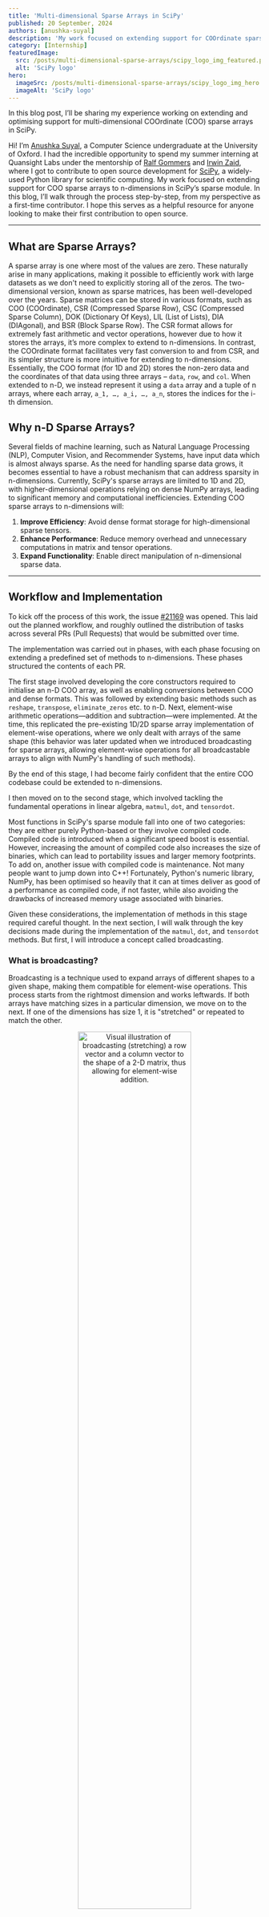 ```yaml
---
title: 'Multi-dimensional Sparse Arrays in SciPy'
published: 20 September, 2024
authors: [anushka-suyal]
description: 'My work focused on extending support for COOrdinate sparse arrays in SciPy to n-dimensions.'
category: [Internship]
featuredImage:
  src: /posts/multi-dimensional-sparse-arrays/scipy_logo_img_featured.png
  alt: 'SciPy logo'
hero:
  imageSrc: /posts/multi-dimensional-sparse-arrays/scipy_logo_img_hero.png
  imageAlt: 'SciPy logo'
---
```


In this blog post, I’ll be sharing my experience working on extending and optimising support for multi-dimensional COOrdinate (COO) sparse arrays in SciPy.

Hi! I’m [Anushka Suyal](https://github.com/anushkasuyal), a Computer Science undergraduate at the University of Oxford.
I had the incredible opportunity to spend my summer interning at Quansight Labs under the mentorship of [Ralf Gommers](https://github.com/rgommers) and [Irwin Zaid](https://github.com/izaid), where I got to contribute to open source development for [SciPy](https://github.com/scipy/scipy), a widely-used Python library for scientific computing.
My work focused on extending support for COO sparse arrays to n-dimensions in SciPy’s sparse module. In this blog, I’ll walk through the process step-by-step, from my perspective as a first-time contributor. I hope this serves as a helpful resource for anyone looking to make their first contribution to open source.

---

## What are Sparse Arrays?

A sparse array is one where most of the values are zero. These naturally arise in many applications, making it possible to efficiently work with large datasets as we don't need to explicitly storing all of the zeros.
The two-dimensional version, known as sparse matrices, has been well-developed over the years. Sparse matrices can be stored in various formats, such as COO (COOrdinate), CSR (Compressed Sparse Row), CSC (Compressed Sparse Column), DOK (Dictionary Of Keys), LIL (List of Lists), DIA (DIAgonal), and BSR (Block Sparse Row).
The CSR format allows for extremely fast arithmetic and vector operations, however due to how it stores the arrays, it’s more complex to extend to n-dimensions. In contrast, the COOrdinate format facilitates very fast conversion to and from CSR, and its simpler structure is more intuitive for extending to n-dimensions. Essentially, the COO format (for 1D and 2D) stores the non-zero data and the coordinates of that data using three arrays – `data`, `row`, and `col`. When extended to n-D, we instead represent it using a `data` array and a tuple of n arrays, where each array, `a_1, …, a_i, …, a_n`, stores the indices for the i-th dimension.

## Why n-D Sparse Arrays?

Several fields of machine learning, such as Natural Language Processing (NLP), Computer Vision, and Recommender Systems, have input data which is almost always sparse. As the need for handling sparse data grows, it becomes essential to have a robust mechanism that can address sparsity in n-dimensions.
Currently, SciPy's sparse arrays are limited to 1D and 2D, with higher-dimensional operations relying on dense NumPy arrays, leading to significant memory and computational inefficiencies. Extending COO sparse arrays to n-dimensions will:

1. **Improve Efficiency**: Avoid dense format storage for high-dimensional sparse tensors.
2. **Enhance Performance**: Reduce memory overhead and unnecessary computations in matrix and tensor operations.
3. **Expand Functionality**: Enable direct manipulation of n-dimensional sparse data.

---

## Workflow and Implementation

To kick off the process of this work, the issue [#21169](https://github.com/scipy/scipy/issues/21169) was opened.
This laid out the planned workflow, and roughly outlined the distribution of tasks across several PRs (Pull Requests) that would be submitted over time.

The implementation was carried out in phases, with each phase focusing on extending a predefined set of methods to n-dimensions. These phases structured the contents of each PR.

The first stage involved developing the core constructors required to initialise an n-D COO array, as well as enabling conversions between COO and dense formats. This was followed by extending basic methods such as `reshape`, `transpose`, `eliminate_zeros` etc. to n-D. Next, element-wise arithmetic operations—addition and subtraction—were implemented. At the time, this replicated the pre-existing 1D/2D sparse array implementation of element-wise operations, where we only dealt with arrays of the same shape (this behavior was later updated when we introduced broadcasting for sparse arrays, allowing element-wise operations for all broadcastable arrays to align with NumPy's handling of such methods).

By the end of this stage, I had become fairly confident that the entire COO codebase could be extended to n-dimensions.

I then moved on to the second stage, which involved tackling the fundamental operations in linear algebra, `matmul`, `dot`, and `tensordot`.

Most functions in SciPy's sparse module fall into one of two categories: they are either purely Python-based or they involve compiled code. Compiled code is introduced when a significant speed boost is essential. However, increasing the amount of compiled code also increases the size of binaries, which can lead to portability issues and larger memory footprints. To add on, another issue with compiled code is maintenance. Not many people want to jump down into C++! Fortunately, Python's numeric library, NumPy, has been optimised so heavily that it can at times deliver as good of a performance as compiled code, if not faster, while also avoiding the drawbacks of increased memory usage associated with binaries.

Given these considerations, the implementation of methods in this stage required careful thought. In the next section, I will walk through the key decisions made during the implementation of the `matmul`, `dot`, and `tensordot` methods. But first, I will introduce a concept called broadcasting.

### What is broadcasting?

Broadcasting is a technique used to expand arrays of different shapes to a given shape, making them compatible for element-wise operations. This process starts from the rightmost dimension and works leftwards. If both arrays have matching sizes in a particular dimension, we move on to the next. If one of the dimensions has size 1, it is "stretched" or repeated to match the other.

<p align="center">
  <img
    alt="Visual illustration of broadcasting (stretching) a row vector and a column vector to the shape of a 2-D matrix, thus allowing for element-wise addition."
    src="/posts/multi-dimensional-sparse-arrays/broadcasting.png"
    width="67%"
  />
</p>
<i align="center">
  Source: <a href="https://numpy.org/doc/stable/user/basics.broadcasting.html">NumPy Documentation</a>
</i>

NumPy provides a method `broadcast_to`, which allows a dense array to be broadcast to a specific shape.

The first task in this phase was to implement a method that replicates this behavior for COO arrays. However, it’s important to note that whie NumPy generates a "view" of the original array, the method we introduced instantiated a new `coo_array` object whose `data` and `coords` attributes were generated by tiling and repeating the original array's `data` and `coords`.
This distinction is important because creating a view, as in NumPy, avoids duplicating data in memory, which is especially relevant when dealing with large arrays. In contrast, creating a new object (as we do here) involves copying the data, which can be more memory- and computation-intensive. For more details on copies and views in NumPy, see [this documentation](https://numpy.org/doc/stable/user/basics.copies.html).

### `matmul`

When multiplying matrices `A` and `B`, we require that the **number of columns of A == number of rows of B**, i.e. `A` has shape `(m,n)` and `B` has shape `(n,p)`. But what about multiplying arrays which have more than two dimensions? In this case, we broadcast both arrays over the leading dimensions (those before the last two). The last two dimensions are treated as matrices and must satisfy the matrix multiplication rule, while the remaining dimensions are broadcasted as needed.

If `A` has shape `(..., m, n)` and `B` has shape `(..., n, p)`, the result will have shape `(..., m, p)` after performing matrix multiplication on the last two dimensions of `A` and `B`.
If the leading dimensions are not the same, broadcasting applies to make them compatible by expanding dimensions where necessary according to certain rules (see more on [broadcasting](https://numpy.org/doc/stable/user/basics.broadcasting.html)).

Example:

Let `A` have shape `(4, 5, 1, 3, 6)` and `B` have shape `(1, 9, 6, 7)`. The product's shape will end in `(3, 7)` (as `(m,n) × (n, k) -> (m, k)`). We then compare the leading dimensions of `A` and `B`, `(4, 5, 1)` and `(1, 9)` and expand the dimensions such that both arrays have the same leading dimensions: `(4, 5, 9)`. Now, we can broadcast `A` from shape `(4, 5, 1, 3, 6)` to `(4, 5, 9, 3, 6)`, and `B` from shape `(1, 9, 6, 7)` to `(4, 5, 9, 6, 7)`.

Developing functionality for `matmul` involved considering two cases:

1. **Multiplication of a sparse array by a sparse array** -
   In this case, we first broadcast both arrays, then convert them to block-diagonal form in COO format (using helper function `_block_diag`). Afterward, we convert the 2D block-diagonal arrays into CSR format and use `csr_matmat` for efficient 2D sparse-sparse matrix multiplication, and convert the 2-D block diagonal product to an n-D COO array (using `_extract_block_diag`) to obtain the final result.

   The process may be better understood through the following code:

   ```python
   # Determine the new shape to broadcast A and B
   broadcast_shape = np.broadcast_shapes(shape_A[:-2], shape_B[:-2])
   new_shape_A = broadcast_shape + shape_A[-2:]
   new_shape_B = broadcast_shape + shape_B[-2:]

   A_broadcasted = A.broadcast_to(new_shape_A)
   B_broadcasted = B.broadcast_to(new_shape_B)

   # Convert n-D COO arrays to 2-D block diagonal arrays
   A_block_diag = _block_diag(A_broadcasted)
   B_block_diag = _block_diag(B_broadcasted)

   # Use csr_matmat to perform sparse matrix multiplication
   C_block_diag = (A_block_diag @ B_block_diag).tocoo() # calls 2-D COO matmul, which routes via CSR

   product_shape = broadcast_shape + (A.shape[-2], B.shape[-1])

   # Convert the 2-D block diagonal array back to n-D
   C = _extract_block_diag(C_block_diag, shape=product_shape)

   return C
   ```

2. **Multiplication of a sparse array by a dense array** -
   First, we broadcast `A` and `B`, then we call a C++ function `coo_matmat_dense_nd` which performs n-D sparse-dense multiplication (this is the n-D extension of the 2-D function `coo_matmat_dense` which I added in [PR #21240](https://github.com/scipy/scipy/pull/21240)).

   Without diving too deep into the C++ logic, I want to introduce the concept of strides with the following code snippet:

   ```cpp
   std::vector<npy_int64> strides(n_dim);
   strides[n_dim - 1] = 1;
   for (npy_int64 i = n_dim - 2; i >= 0; --i) {
        strides[i] = strides[i + 1] * shape[i + 1];
   }
   ```

   This code creates an array `strides`, which stores the step size needed to move from one element to the next along a particular axis in a multi-dimensional array.

   There are two common approaches for storing matrices/arrays in memory, namely **column-major** and **row-major** ordering.
   C and C++ use row-major ordering, meaning elements of a row are stored contiguously in memory. This ordering determines how strides are defined for traversing the array.

<p align="center">
  <img
    alt="Visual representation of row-major and column-major ordering."
    src="/posts/multi-dimensional-sparse-arrays/row_and_column_major_order.png"
    width="67%"
  />
</p>
<i align="center">
  Source: <a href="https://commons.wikimedia.org/wiki/File:Row_and_column_major_order.svg">Wikipedia Commons, authored by CMG Lee</a>
</i>

### `dot`/`tensordot`

- **Dot**

  1.  **Dot of a sparse array with a sparse array** -
      To compute the dot product of two n-D COO arrays `A` and `B`, we map them to 2-D COO arrays using `np.ravel_multi_index`, convert these arrays to CSR format, and then use `csr_matmat`. This yields a 2-D result, which is then mapped back to an n-D COO array using `np.unravel_index` to obtain the final n-D output.
      This approach was inspired by [Dan Schult's](https://github.com/dschult) [proof-of-concept](https://gist.github.com/dschult/6b65bd18cd425d07b1a659eb7f67bc58), and was also discussed in [#21169 (comment)](https://github.com/scipy/scipy/issues/21169#issuecomment-2243394297).

  2.  **Dot of a sparse array with a dense array** -
      This implementation involves reshaping `A` and `B` and then using `matmul`.

      For example:
      For `A` of shape `(2,3,4,5)` and `B` of shape `(6,7,5,9)` (where `A.shape[-1] == B.shape[-2]`), `A.dot(B)` will have shape `(2,3,4,6,7,9)`.
      Bu reshaping `A` to `(2,3,4,1,1,1)` and `B` to `(1,1,1,6,7,9)` and multiplying the reshaped arrays after broadcasting, we obtain a product of shape `(2,3,4,6,7,9)`, which matches the dot product of the original arrays.

      Routing `dot` via `matmul` here had a significant advantage - it avoided the need to introduce new compiled code to handle the sparse-dense case.

- **Tensordot**

  1.  **Tensordot of a sparse array with a sparse array** -
      This implementation is similar to that of `dot`, except that `tensordot` also takes an `axes` argument, which requires extra handling.
      While mapping to 2D for `dot`, the first dimension consisted of the coordinates obtained from mapping all non-reduced axes to 1D, and the second dimension consisted of the coordinates corresponding to the reduced axis (the rightmost one).
      In `tensordot` however, since multiple axes can be reduced, we separately raveled the coordinates for non-reduced and reduced axes to form the 2-D array. The steps for `dot` then followed.

  2.  **Tensordot of a sparse array with a dense array** -
      This implementation is also similar to `dot`'s, but involves some additional processing.
      Unlike `dot`, where the last dimension is always the reduced one, `tensordot` can take a tuple of `axes` to be reduced. Thus, we cannot directly use `dot`. Instead, we accumulate all reduced axes into one dimension and make this the trailing (rightmost) dimension. The approach taken for this involved transposing the array with a permutation based on the `axes` argument, so that all the reduced axes became the trailing axes of the transposed array. This was followed by a reshape, where the non-reduced axes remained as they were, but the reduced ones were contracted into a single dimension with a size equal to the product of the dimension sizes of the reduced axes.

      This was definitely one of my favourite ideas that I came up with and worked around - the transposing and permuting involved lots of experimentation with NumPy arrays, until it all fell into place!

This concluded the work for the second PR. Moving on to the third stage, I focused on implementing element-wise operations such as `multiply`, `divide`, `minimum`, `maximum`, all boolean comparators (`==`, `!=`, `>`, `<`, `>=`, `<=`) etc. The pre-existing behaviour of these was based on a straightforward logic - two arrays could only undergo element-wise operations if they had the same shape. Most of these operations converted the input arrays to CSR/CSC format before further computation. However, at that time, 2-D CSR broadcasting didn't exist, and the need for this to eventually be introduced went all the way back to [this issue](https://github.com/scipy/scipy/issues/2128) from 2013. The goal was to ensure that the behaviour of methods in SciPy sparse replicated that of the corresponding NumPy methods.

The work for this PR, therefore, started off by opening a PR to [add CSR broadcasting](https://github.com/scipy/scipy/pull/21412). This followed by making a number of tweaks to the pre-existing CSR/CSC methods, which included removing outdated tests which no longer raised an error, now that 1D and 2D CSR arrays could be multiplied without resulting in a `ValueError`, provided they were broadcastable. Ensuring that CSR arrays could broadcast before making changes to the COO codebase was essential for maintaining consistency in behaviour across all sparse array formats.

Since COO broadcasting had already been implemented in the second PR, extending most element-wise operations to n-D followed a standarrd procedure. This involved broadcasting the input arrays, reshaping them to 2-D, routing via CSR, and then reshaping the output back. This update also necessitated modifying the definitions of addition and subtraction to incorporate broadcasting. This led to a change in the definition of densification for COO arrays (performed by the constructor `toarray()`, one of the first methods defined).

Initially, addition for 1D/2D COO arrays used a C++ function, `coo_todense`, which was extended to `coo_todense_nd` for n-D operations. However, since we eventually implemented other element-wise operations by mapping n-D to 2-D and routing via CSR for efficiency, it made sense to apply the same approach to addition. This then removed the usage of `coo_todense_nd` in addition, and the C++ function was now only called by the `toarray()` constructor. Replacing any compiled code with Python code is always a plus, as long as the performance isn't affected significantly. This is when I revisited the densification method proposed in [Dan Schult's](https://github.com/dschult) [proof-of-concept](https://gist.github.com/dschult/6b65bd18cd425d07b1a659eb7f67bc58), which purely utilised NumPy tools. The definition was as follows:

     ```python
     def toarray(self, order=None, out=None):
        flat_indices = np.ravel_multi_index(self.coords, self.shape)
        B = np.zeros(self.shape, dtype=self.dtype)
        np.add.at(B.ravel(), flat_indices, self.data)
     return B.reshape(self.shape)
     ```

Benchmarking showed that the pure Python code outperformed the compiled version, due to NumPy’s highly optimised array operations (refer to benchmarking results [here](https://github.com/scipy/scipy/issues/21169#issuecomment-2331031905)).

This new `toarray()` definition was then incorporated, and since `coo_todense_nd` was no longer needed, it was removed.

After extending the element-wise operations, work was done on adding n-D support for functions like `max`, `min` etc., which required carefully mapping to 2-D based on the `axes` argument using `np.ravel_multi_index`, followed by routing via CSR. Additionally, I developed constructors such as `hstack`, `vstack`, `block_diag`, and others.

Further enhancements included extending the Kronecker product (`kron`) and `diagonal` method to n-D, and introducing `tensorsolve` in `scipy.sparse.linalg`, which replicated the behaviour of `np.linalg.tensorsolve` but for n-D COO arrays. This is an n-D extension of the existing `spsolve` method in `scipy.sparse.linalg`, which solves the linear system `Ax=b` for sparse matrices (2-D) and vectors (1-D).

### Testing

Testing was conducted in parallel to the development of each method. This was essential because minor changes in one file can potentially break functionality across the entire SciPy codebase. To address this, it was important to ensure that all functionalities remained intact across the module and that no tests failed due to recent changes or added code.

For methods such as `add`, `sub`, `max`, `nanmax` etc., it was vital to ensure that correct behaviour was observed when given input data such as empty arrays, shapes with dimension size of 0, data with `NaN` and `inf` values, and empty tuple `()` arguments. Operations like `matmul` and `tensordot` required boundary condition testing and validation across all possible dimension combinations (e.g., `1D * 3D`, `6D * 1D`, `4D * 2D`).

---

## Status

At the time of writing, the [first PR](https://github.com/scipy/scipy/pull/21197) has been merged, the [second PR](https://github.com/scipy/scipy/pull/21435) is under review by the maintainers, and the final segment of work is complete. This segment will be submitted once the previous PR is merged. The scheme of action for this work will depend on whether the community prefers breaking down different sections of the work into individual PRs to facilitate the review process.

[The tracker issue](https://github.com/scipy/scipy/issues/21169) will be updated with progress as further PRs are merged.

## Acknowledgements

This internship has been an incredible learning experience, and this wouldn't have been possible without the exceptional guidance and support that I received from my mentors, [Ralf Gommers](https://github.com/rgommers) and [Irwin Zaid](https://github.com/izaid). I also want to express my gratitude to the SciPy community, particularly [Dan Schult](https://github.com/dschult) and [CJ Carey](https://github.com/perimosocordiae) for their involvement in reviewing many of my PRs, and to [Melissa Weber Mendonça](https://github.com/melissawm) for coordinating this program and providing support throughout the internship. I am very grateful for this opportunity. Knowing that my contributions will be part of a widely used package like SciPy is a significant motivation!

## References

- [Proof-of-concept for n-D sparse arrays](https://gist.github.com/dschult/6b65bd18cd425d07b1a659eb7f67bc58)
- [Tracker Issue for n-D COO array support in SciPy](https://github.com/scipy/scipy/issues/21169)
- [The array API standard](https://data-apis.org/array-api/)

<br />

